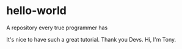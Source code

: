 # hello-world
A repository every true programmer has

It's nice to have such a great tutorial. Thank you Devs.
Hi, I'm Tony.
